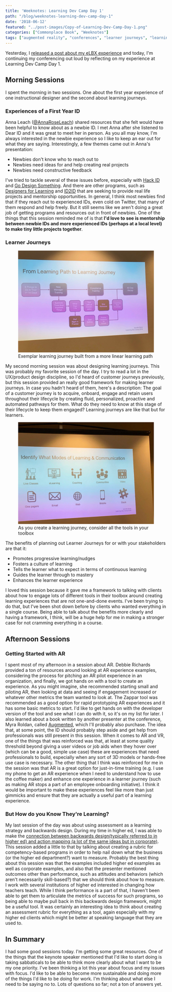 ```yaml
---
title: 'Weeknotes: Learning Dev Camp Day 1'
path: "/blog/weeknotes-learning-dev-camp-day-1"
date: '2018-06-12'
featured: "../post-images/Copy-of-Learning-Dev-Camp-Day-1.png"
categories: ["Commonplace Book", "Weeknotes"]
tags: ["augmented reality", "conferences", "learner journeys", "learning dev camp"]
---
```


Yesterday, I [released a post about my eLBX experience](/blog/weeknotes-elbx-my-day-in-review/) and today, I'm continuing my conferencing out loud by reflecting on my experience at Learning Dev Camp Day 1.

## Morning Sessions

I spent the morning in two sessions. One about the first year experience of one instructional designer and the second about learning journeys.

### Experiences of a First Year ID

Anna Leach ([@AnnaRoseLeach](https://twitter.com/AnnaRoseLeach?lang=en)) shared resources that she felt would have been helpful to know about as a newbie ID. I met Anna after she listened to Dear ID and it was great to meet her in person. As you all may know, I'm always interested in the newbie experience so I like to keep an ear out for what they are saying. Interestingly, a few themes came out in Anna's presentation:

*   Newbies don't know who to reach out to
*   Newbies need ideas for and help creating real projects
*   Newbies need constructive feedback

I've tried to tackle several of these issues before, especially with [Hack ID](https://hackid.github.io/) and [Go Design Something](http://godesignsomething.co/). And there are other programs, such as [Designers for Learning](https://designersforlearning.org/) and [ID2ID](http://www.id2id.org/) that are seeking to provide real life projects and mentorship opportunities. In general, I think most newbies find that if they reach out to experienced IDs, even cold on Twitter, that many of them respond and help freely. But it still seems like we aren't doing a great job of getting programs and resources out in front of newbies. One of the things that this session reminded me of is that **I'd love to see is mentorship between newbie IDs and more experienced IDs (perhaps at a local level) to make tiny little projects together**.

### Learner Journeys

<figure>
    <img src="../post-images/IMG-2213.jpg" alt="learning path to learning journey" />
    <figcaption>Exemplar learning journey built from a more linear learning path</figcaption>
</figure>

My second morning session was about designing learning journeys. This was probably my favorite session of the day. I try to read a lot in the UX/product design discipline, so I'd heard of customer journeys previously, but this session provided an really good framework for making learner journeys. In case you hadn't heard of them, here's a description: The goal of a customer journey is to acquire, onboard, engage and retain users throughout their lifecycle by creating fluid, personalized, proactive and automated pathways for them. What do they need to know at this stage of their lifecycle to keep them engaged? Learning journeys are like that but for learners.

<figure>
    <img src="../post-images/IMG-2215.jpg" alt="identify modes of communication" />
    <figcaption>As you create a learning journey, consider all the tools in your toolbox</figcaption>
</figure>

The benefits of planning out Learner Journeys for or with your stakeholders are that it:

*   Promotes progressive learning/nudges
*   Fosters a culture of learning
*   Tells the learner what to expect in terms of continuous learning
*   Guides the learner through to mastery
*   Enhances the learner experience

I loved this session because it gave me a framework to talking with clients about how to engage lots of different tools in their toolbox around creating learning experiences that are not one-and-done events. I've been trying to do that, but I've been shot down before by clients who wanted everything in a single course. Being able to talk about the benefits more clearly and having a framework, I think, will be a huge help for me in making a stronger case for not cramming everything in a course.

## Afternoon Sessions

### Getting Started with AR

I spent most of my afternoon in a session about AR. Debbie Richards provided a ton of resources around looking at AR experience examples, considering the process for pitching an AR pilot experience in an organization, and finally, we got hands on with a tool to create an experience. As you might imagine, she recommended starting small and piloting AR, then looking at data and seeing if engagement increased or whatever other metrics the team wanted to look at. The Zappar tool was recommended as a good option for rapid prototyping AR experiences and it has some basic metrics to start. I'd like to get hands on with the developer version of the tool and see what I can do with it, so it's on my list for later. I also learned about a book written by another presenter at the conference, Myra Roldan, called [Augmented](https://www.amazon.com/Augmented-Augment-Learning-Reality-Rollins-ebook/dp/B0742JCC57/ref=sr_1_3?ie=UTF8&qid=1528847705&sr=8-3&keywords=Augmented), which I'll probably also purchase. The idea that, at some point, the ID should probably step aside and get help from professionals was still present in this session. When it comes to AR and VR, one of the things that was reinforced was that, at least at some quality threshold beyond giving a user videos or job aids when they hover over (which can be a good, simple use case) these are experiences that need professionals to build, especially when any sort of 3D models or hands-free use case is necessary. The other thing that I think was reinforced for me in the session was that AR is a great option for just-in-time training (e.g. I use my phone to get an AR experience when I need to understand how to use the coffee maker) and enhance one experience in a learner journey (such as making AR stops a part of an employee onboarding initiative). I think it would be important to make these experiences feel like more than just gimmicks and ensure that they are actually a useful part of a learning experience.

### But How do you Know They're Learning?

My last session of the day was about using assessment as a learning strategy and backwards design. During my time in higher ed, I was able to make the [connection between backwards design(typically referred to in higher ed) and action mapping (a lot of the same ideas but in corporate)](/blog/another-look-at-atomic-learning-experience-design/). This session added a little to that by talking about creating a rubric for competency-based programs in order to help nail down what the business (or the higher ed department?) want to measure. Probably the best thing about this session was that the examples included higher ed examples as well as corporate examples, and also that the presenter mentioned outcomes other than performance, such as attitudes and behaviors (which aren't necessarily skill-based?) that we should think about how to measure. I work with several institutions of higher ed interested in changing how teachers teach. While I think performance is a part of that, I haven't been able to get them to articulate the metrics of success for such programs, so being able to maybe pull back in this backwards design framework, might be a useful tool. It was certainly an interesting idea to think about creating an assessment rubric for everything as a tool, again especially with my higher ed clients which might be better at speaking language that they are used to.

## In Summary

I had some good sessions today. I'm getting some great resources. One of the things that the keynote speaker mentioned that I'd like to start doing is taking sabbaticals to be able to think more clearly about what I want to be my one priority. I've been thinking a lot this year about focus and my issues with focus. I'd like to be able to become more sustainable and doing more of the things I'd like to be doing for work. I'm thinking about what else I need to be saying no to. Lots of questions so far; not a ton of answers yet.
